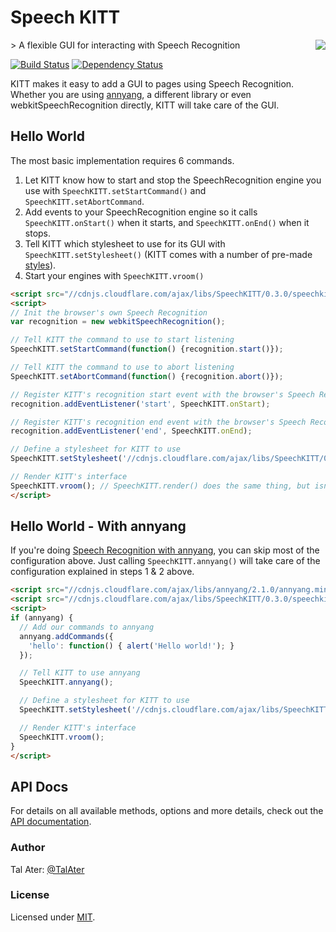 # Speech KITT
<img src="https://raw.githubusercontent.com/TalAter/SpeechKITT/master/demo/README-logo.png" align="right" />
> A flexible GUI for interacting with Speech Recognition

[![Build Status](https://travis-ci.org/TalAter/SpeechKITT.svg?branch=master)](https://travis-ci.org/TalAter/SpeechKITT) [![Dependency Status](https://gemnasium.com/TalAter/SpeechKITT.svg)](https://gemnasium.com/TalAter/SpeechKITT)

KITT makes it easy to add a GUI to pages using Speech Recognition. Whether you are using [annyang](https://github.com/TalAter/annyang), a different library or even webkitSpeechRecognition directly, KITT will take care of the GUI.

## Hello World

The most basic implementation requires 6 commands.

1. Let KITT know how to start and stop the SpeechRecognition engine you use with `SpeechKITT.setStartCommand()` and `SpeechKITT.setAbortCommand`.
2. Add events to your SpeechRecognition engine so it calls `SpeechKITT.onStart()` when it starts, and `SpeechKITT.onEnd()` when it stops.
3. Tell KITT which stylesheet to use for its GUI with `SpeechKITT.setStylesheet()` (KITT comes with a number of pre-made [styles](https://github.com/TalAter/SpeechKITT/tree/master/dist/themes)).
4. Start your engines with `SpeechKITT.vroom()`

````html
<script src="//cdnjs.cloudflare.com/ajax/libs/SpeechKITT/0.3.0/speechkitt.min.js"></script>
<script>
// Init the browser's own Speech Recognition
var recognition = new webkitSpeechRecognition();

// Tell KITT the command to use to start listening
SpeechKITT.setStartCommand(function() {recognition.start()});

// Tell KITT the command to use to abort listening
SpeechKITT.setAbortCommand(function() {recognition.abort()});

// Register KITT's recognition start event with the browser's Speech Recognition
recognition.addEventListener('start', SpeechKITT.onStart);

// Register KITT's recognition end event with the browser's Speech Recognition
recognition.addEventListener('end', SpeechKITT.onEnd);

// Define a stylesheet for KITT to use
SpeechKITT.setStylesheet('//cdnjs.cloudflare.com/ajax/libs/SpeechKITT/0.3.0/themes/flat.css');

// Render KITT's interface
SpeechKITT.vroom(); // SpeechKITT.render() does the same thing, but isn't as much fun!
</script>
````

## Hello World - With annyang

If you're doing [Speech Recognition with annyang](https://www.talater.com/annyang/), you can skip most of the configuration above. Just calling `SpeechKITT.annyang()` will take care of the configuration explained in steps 1 & 2 above.

````html
<script src="//cdnjs.cloudflare.com/ajax/libs/annyang/2.1.0/annyang.min.js"></script>
<script src="//cdnjs.cloudflare.com/ajax/libs/SpeechKITT/0.3.0/speechkitt.min.js"></script>
<script>
if (annyang) {
  // Add our commands to annyang
  annyang.addCommands({
    'hello': function() { alert('Hello world!'); }
  });

  // Tell KITT to use annyang
  SpeechKITT.annyang();

  // Define a stylesheet for KITT to use
  SpeechKITT.setStylesheet('//cdnjs.cloudflare.com/ajax/libs/SpeechKITT/0.3.0/themes/flat.css');

  // Render KITT's interface
  SpeechKITT.vroom();
}
</script>
````

## API Docs

For details on all available methods, options and more details, check out the [API documentation](https://github.com/TalAter/SpeechKITT/blob/master/docs/README.md).

### Author
Tal Ater: [@TalAter](https://twitter.com/TalAter)

### License
Licensed under [MIT](https://github.com/TalAter/SpeechKITT/blob/master/LICENSE).
